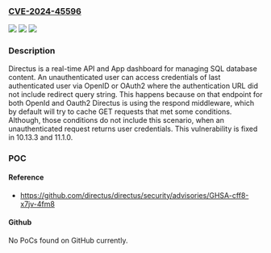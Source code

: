 ### [CVE-2024-45596](https://cve.mitre.org/cgi-bin/cvename.cgi?name=CVE-2024-45596)
![](https://img.shields.io/static/v1?label=Product&message=directus&color=blue)
![](https://img.shields.io/static/v1?label=Version&message=%3D%20%3C%2010.13.3%20&color=brighgreen)
![](https://img.shields.io/static/v1?label=Vulnerability&message=CWE-524%3A%20Use%20of%20Cache%20Containing%20Sensitive%20Information&color=brighgreen)

### Description

Directus is a real-time API and App dashboard for managing SQL database content. An unauthenticated user can access credentials of last authenticated user via OpenID or OAuth2 where the authentication URL did not include redirect query string. This happens because on that endpoint for both OpenId and Oauth2 Directus is using the respond middleware, which by default will try to cache GET requests that met some conditions. Although, those conditions do not include this scenario, when an unauthenticated request returns user credentials. This vulnerability is fixed in 10.13.3 and 11.1.0.

### POC

#### Reference
- https://github.com/directus/directus/security/advisories/GHSA-cff8-x7jv-4fm8

#### Github
No PoCs found on GitHub currently.

